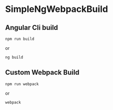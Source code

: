 # SimpleNgWebpackBuild

## Angular Cli build
```
npm run build
```

or 

```
ng build
```

## Custom Webpack Build
```
npm run webpack
```

or 

```
webpack
```

